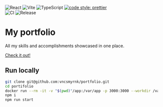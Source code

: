 ![React](https://img.shields.io/badge/react-%2320232a.svg?style=for-the-badge&logo=react&logoColor=%2361DAFB)
![Vite](https://img.shields.io/badge/vite-%23646CFF.svg?style=for-the-badge&logo=vite&logoColor=white)
![TypeScript](https://img.shields.io/badge/typescript-%23007ACC.svg?style=for-the-badge&logo=typescript&logoColor=white)
[![code style: prettier](https://img.shields.io/badge/code_style-prettier-ff69b4.svg?style=flat-square)](https://github.com/prettier/prettier)
<br>
![CI](https://github.com/vncsmyrnk/portfolio/actions/workflows/ci.yml/badge.svg)
![Release](https://github.com/vncsmyrnk/portfolio/actions/workflows/release.yml/badge.svg)

# My portfolio

All my skills and accomplishments showcased in one place.

[Check it out!](https://vncsmyrnk.github.io/portfolio/)

## Run locally

```bash
git clone git@github.com:vncsmyrnk/portfolio.git
cd portifolio
docker run --rm -it -v "$(pwd)"/app:/var/app -p 3000:3000 --workdir /var/app node:21-alpine sh
npm i
npm run start
```
